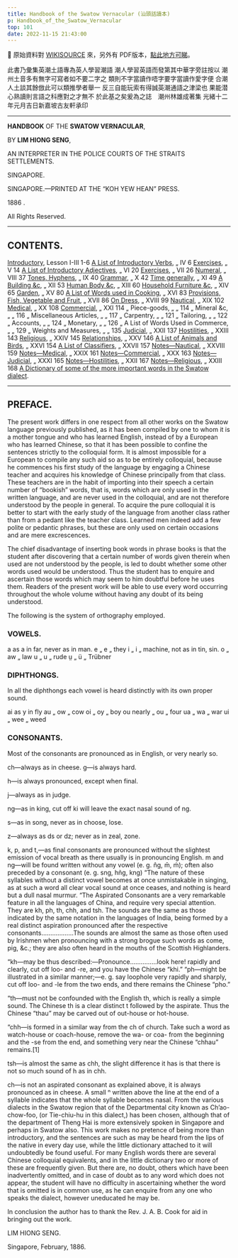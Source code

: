 ```yaml
---
title: Handbook of the Swatow Vernacular (汕頭話讀本)
p: Handbook_of_the_Swatow_Vernacular
top: 101
date: 2022-11-15 21:43:00
---
```


📌 原始資料對 [WIKISOURCE](https://en.wikisource.org/wiki/Handbook_of_the_Swatow_Vernacular) 來，另外有 PDF版本，[點此地方可睇](https://github.com/hokkien-writing/reference/blob/main/book/Handbook_of_the_Swatow_Vernacular.pdf)。


此書乃彙集英潮土語專為英人學習潮語
潮人學習英語而發第其中華字旁註按以
潮州土音多有無字可寫者如不要二字之
類則不字當讀作唔字要字當讀作愛字便
合潮人土談其餘倣此可以類推學者舉一
反三自能玩索有得誠英潮通語之津梁也
果能潜心熟讀則言語之科應對之才無不
於此基之矣爰為之誌　潮州林雄成著集
光緒十二年元月吉日新嘉坡古友軒承印

<!--more-->
------

**HANDBOOK** OF THE **SWATOW VERNACULAR**,

BY **LIM HIONG SENG**,

AN INTERPRETER IN THE POLICE COURTS OF THE STRAITS SETTLEMENTS.

SINGAPORE.

SINGAPORE.—PRINTED AT THE “KOH YEW HEAN” PRESS.

1886 .

All Rights Reserved.

------

## CONTENTS.

[Introductory](/Handbook_of_the_Swatow_Vernacular/introductory/),	Lesson I-III	1-6
[A List of Introductory Verbs](/Handbook_of_the_Swatow_Vernacular/a-list-of-introductory-verbs/),	„ IV	6
[Exercises](/Handbook_of_the_Swatow_Vernacular/excersise-v/),	„ V	14
[A List of Introductory Adjectives](/Handbook_of_the_Swatow_Vernacular/a-list-of-introductory-adjectives/),	„ VI	20
[Exercises](/Handbook_of_the_Swatow_Vernacular/excersise-vii/),	„ VII	26
[Numeral](/Handbook_of_the_Swatow_Vernacular/numeral/),	„ VIII	37
[Tones, Hyphens](/Handbook_of_the_Swatow_Vernacular/tones-hyphens/),	„ IX	40
[Grammar](/Handbook_of_the_Swatow_Vernacular/grammar/),	„ X	42
[Time generally](/Handbook_of_the_Swatow_Vernacular/time-generally/),	„ XI	49
[A Building &c](/Handbook_of_the_Swatow_Vernacular/a-building/),	„ XII	53
[Human Body &c](/Handbook_of_the_Swatow_Vernacular/human-body/),	„ XIII	60
[Household Furniture &c](/Handbook_of_the_Swatow_Vernacular/household-furniture/),	„ XIV	65
[Garden](/Handbook_of_the_Swatow_Vernacular/garden/),	„ XV	80
[A List of Words used in Cooking](/Handbook_of_the_Swatow_Vernacular/a-list-of-words-used-in-cooking/),	„ XVI	83
[Provisions, Fish, Vegetable and Fruit](/Handbook_of_the_Swatow_Vernacular/provisions-fish-vegetables-and-fruit/),	„ XVII	86
[On Dress](/Handbook_of_the_Swatow_Vernacular/on-dress/),	„ XVIII	99
[Nautical](/Handbook_of_the_Swatow_Vernacular/nautical/),	„ XIX	102
[Medical](/Handbook_of_the_Swatow_Vernacular/medical/),	„ XX	108
[Commercial](/Handbook_of_the_Swatow_Vernacular/commercial/),	„ XXI	114
„ Piece-goods,	„ „	114
„ Mineral &c,	„ „	116
„ Miscellaneous Articles,	„ „	117
„ Carpentry,	„ „	121
„ Tailoring,	„ „	122
„ Accounts,	„ „	124
„ Monetary,	„ „	126
„ A List of Words Used in Commerce,	„ „	129
„ Weights and Measures,	„ „	135
[Judicial](/Handbook_of_the_Swatow_Vernacular/judicial/),	„ XXII	137
[Hostilities](/Handbook_of_the_Swatow_Vernacular/hostilities/),	„ XXIII	143
[Religious](/Handbook_of_the_Swatow_Vernacular/religious/),	„ XXIV	145
[Relationships](/Handbook_of_the_Swatow_Vernacular/relationships/),	„ XXV	146
[A List of Animals and Birds](/Handbook_of_the_Swatow_Vernacular/a-list-of-animals-and-birds/),	„ XXVI	154
[A List of Classifiers](/Handbook_of_the_Swatow_Vernacular/a-list-of-classifiers/),	„ XXVII	157
[Notes—Nautical](/Handbook_of_the_Swatow_Vernacular/notes-nautical/),	„ XXVIII	159
[Notes—Medical](/Handbook_of_the_Swatow_Vernacular/notes-medical/),	„ XXIX	161
[Notes—Commercial](/Handbook_of_the_Swatow_Vernacular/notes-commercial/),	„ XXX	163
[Notes—Judicial](/Handbook_of_the_Swatow_Vernacular/notes-judicial/),	„ XXXI	165
[Notes—Hostilities](/Handbook_of_the_Swatow_Vernacular/notes-hostilities/),	„ XXII	167
[Notes—Religious](/Handbook_of_the_Swatow_Vernacular/notes-religious/),	„ XXIII	168
[A Dictionary of some of the more important words in the Swatow dialect](/Handbook_of_the_Swatow_Vernacular/a-dictionary-of-some-of-the-more-important-words-in-the-swatow-dialect).

------

## PREFACE.

The present work differs in one respect from all other works on the Swatow language previously published, as it has been compiled by one to whom it is a mother tongue and who has learned English, instead of by a European who has learned Chinese, so that it has been possible to confine the sentences strictly to the colloquial form. It is almost impossible for a European to compile any such aid so as to be entirely colloquial, because he commences his first study of the language by engaging a Chinese teacher and acquires his knowledge of Chinese principally from that class. These teachers are in the habit of importing into their speech a certain number of “bookish” words, that is, words which are only used in the written language, and are never used in the colloquial, and are not therefore understood by the people in general. To acquire the pure colloquial it is better to start with the early study of the language from another class rather than from a pedant like the teacher class. Learned men indeed add a few polite or pedantic phrases, but these are only used on certain occasions and are mere excrescences.

The chief disadvantage of inserting book words in phrase books is that the student after discovering that a certain number of words given therein when used are not understood by the people, is led to doubt whether some other words used would be understood. Thus the student has to enquire and ascertain those words which may seem to him doubtful before he uses them. Readers of the present work will be able to use every word occurring throughout the whole volume without having any doubt of its being understood.

The following is the system of orthography employed.

### VOWELS.

a	as	a	in	far, never as in man.
e	„	e	„	they
i	„	i	„	machine, not as in tin, sin.
o	„	aw	„	law
u	„	u	„	rude
ṳ	„	ü	„	Trübner

### DIPHTHONGS.

In all the diphthongs each vowel is heard distinctly with its own proper sound.

ai	as	y	in	fly
au	„	ow	„	cow
oi	„	oy	„	boy
ou nearly	„	ou	„	four
ua	„	wa	„	war
ui	„	wee	„	weed

### CONSONANTS.

Most of the consonants are pronounced as in English, or very nearly so.

ch—always as in cheese.
g—is always hard.

h—is always pronounced, except when final.

j—always as in judge.

ng—as in king, cut off ki will leave the exact nasal sound of ng.

s—as in song, never as in choose, lose.

z—always as ds or dz; never as in zeal, zone.

k, p, and t,—as final consonants are pronounced without the slightest emission of vocal breath as there usually is in pronouncing English.
m and ng—will be found written without any vowel (e. g. n̂g, m̄, ḿ); often also preceded by a consonant (e. g. sng, hñg, kng) “The nature of these syllables without a distinct vowel becomes at once unmistakable in singing, as at such a word all clear vocal sound at once ceases, and nothing is heard but a dull nasal murmur.
“The Aspirated Consonants are a very remarkable feature in all the languages of China, and require very special attention. They are kh, ph, th, chh, and tsh. The sounds are the same as those indicated by the same notation in the languages of India, being formed by a real distinct aspiration pronounced after the respective consonants………………The sounds are almost the same as those often used by Irishmen when pronouncing with a strong brogue such words as come, pig, &c.; they are also often heard in the mouths of the Scottish Highlanders.

“kh—may be thus described:—Pronounce……………look here! rapidly and clearly, cut off loo- and -re, and you have the Chinese “khi.”
“ph—might be illustrated in a similar manner;—e. g. say loophole very rapidly and sharply, cut off loo- and -le from the two ends, and there remains the Chinese “pho.”

“th—must not be confounded with the English th, which is really a simple sound. The Chinese th is a clear distinct t followed by the aspirate. Thus the Chinese “thau” may be carved out of out-house or hot-house.

“chh—is formed in a similar way from the ch of church. Take such a word as watch-house or coach-house, remove the wa- or coa- from the beginning and the -se from the end, and something very near the Chinese “chhau” remains.[1]

tsh—is almost the same as chh, the slight difference it has is that there is not so much sound of h as in chh.

ch—is not an aspirated consonant as explained above, it is always pronounced as in cheese.
A small ⁿ written above the line at the end of a syllable indicates that the whole syllable becomes nasal.
From the various dialects in the Swatow region that of the Departmental city known as Ch’ao-chow-foo, (or Tie-chiu-hu in this dialect,) has been chosen, although that of the department of Theng Hai is more extensively spoken in Singapore and perhaps in Swatow also. This work makes no pretence of being more than introductory, and the sentences are such as may be heard from the lips of the native in every day use, while the little dictionary attached to it will undoubtedly be found useful. For many English words there are several Chinese colloquial equivalents, and in the little dictionary two or more of these are frequently given. But there are, no doubt, others which have been inadvertently omitted, and in case of doubt as to any word which does not appear, the student will have no difficulty in ascertaining whether the word that is omitted is in common use, as he can enquire from any one who speaks the dialect, however uneducated he may be.

In conclusion the author has to thank the Rev. J. A. B. Cook for aid in bringing out the work.


LIM HIONG SENG.

Singapore, February, 1886.
